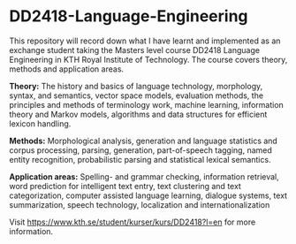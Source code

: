 # DD2418-Language-Engineering

This repository will record down what I have learnt and implemented as an exchange student taking the Masters level course DD2418 Language Engineering in KTH Royal Institute of Technology. The course covers theory, methods and application areas.

**Theory:**
The history and basics of language technology, morphology, syntax, and semantics, vector space models, evaluation methods, the principles and methods of terminology work, machine learning, information theory and Markov models, algorithms and data structures for efficient lexicon handling.

**Methods:**
Morphological analysis, generation and language statistics and corpus processing, parsing, generation, part-of-speech tagging, named entity recognition, probabilistic parsing and statistical lexical semantics.

**Application areas:**
Spelling- and grammar checking, information retrieval, word prediction for intelligent text entry, text clustering and text categorization, computer assisted language learning, dialogue systems, text summarization, speech technology, localization and internationalization

Visit https://www.kth.se/student/kurser/kurs/DD2418?l=en for more information.

